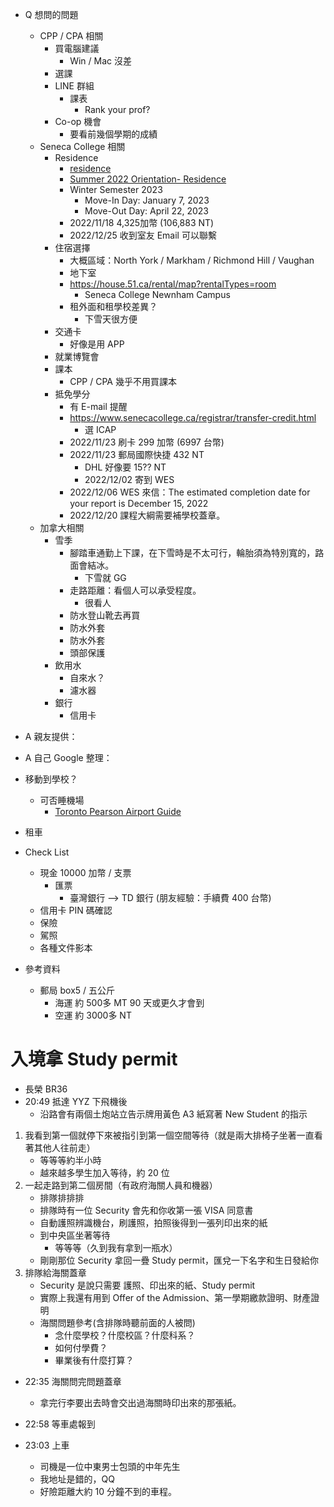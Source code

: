 - Q 想問的問題
    - CPP / CPA 相關
        - 買電腦建議
            - Win / Mac 沒差
        - 選課
        - LINE 群組
            - 課表
                - Rank your prof?
        - Co-op 機會
            - 要看前幾個學期的成績
    - Seneca College 相關
        - Residence
            - [residence](https://senecaresidence.ca/faq/)
            - [Summer 2022 Orientation- Residence](https://www.instagram.com/p/CdYk7O5Jgv9/)
            - Winter Semester 2023
                - Move-In Day: January 7, 2023
                - Move-Out Day: April 22, 2023
            - 2022/11/18 4,325加幣 (106,883 NT)
            - 2022/12/25 收到室友 Email 可以聯繫
        - 住宿選擇
            - 大概區域：North York / Markham / Richmond Hill / Vaughan
            - 地下室
            - https://house.51.ca/rental/map?rentalTypes=room
                - Seneca College Newnham Campus
            - 租外面和租學校差異？
                - 下雪天很方便
        - 交通卡
            - 好像是用 APP
        - 就業博覽會
        - 課本
            - CPP / CPA 幾乎不用買課本
        - 抵免學分
            - 有 E-mail 提醒
            - https://www.senecacollege.ca/registrar/transfer-credit.html
                - 選 ICAP
            - 2022/11/23 刷卡 299 加幣 (6997 台幣)
            - 2022/11/23 郵局國際快捷 432 NT
                - DHL 好像要 15?? NT
                - 2022/12/02 寄到 WES
            - 2022/12/06 WES 來信：The estimated completion date for your report is December 15, 2022
            - 2022/12/20 課程大綱需要補學校蓋章。
    - 加拿大相關
        - 雪季
            - 腳踏車通勤上下課，在下雪時是不太可行，輪胎須為特別寬的，路面會結冰。
                - 下雪就 GG
            - 走路距離：看個人可以承受程度。
                - 很看人
            - 防水登山靴去再買
            - 防水外套
            - 防水外套
            - 頭部保護
        - 飲用水
            - 自來水？
            - 濾水器
        - 銀行
            - 信用卡
- A 親友提供：
- A 自己 Google 整理：

- 移動到學校？
    - 可否睡機場
        - [Toronto Pearson Airport Guide](https://www.sleepinginairports.net/guides/toronto-pearson-airport-guide.htm)
- 租車

- Check List
    - 現金 10000 加幣 / 支票
        - 匯票
            - 臺灣銀行 --> TD 銀行 (朋友經驗：手續費 400 台幣)
    - 信用卡 PIN 碼確認
    - 保險
    - 駕照
    - 各種文件影本

- 參考資料
    - 郵局 box5 / 五公斤
        - 海運 約 500多 MT 90 天或更久才會到
        - 空運 約 3000多 NT


# 入境拿 Study permit
- 長榮 BR36 
- 20:49 抵達 YYZ 下飛機後
    - 沿路會有兩個土炮站立告示牌用黃色 A3 紙寫著 New Student 的指示
1. 我看到第一個就停下來被指引到第一個空間等待（就是兩大排椅子坐著一直看著其他人往前走）
    - 等等等約半小時
    - 越來越多學生加入等待，約 20 位
2. 一起走路到第二個房間（有政府海關人員和機器）
    - 排隊排排排
    - 排隊時有一位 Security 會先和你收第一張 VISA 同意書
    - 自動護照辨識機台，刷護照，拍照後得到一張列印出來的紙
    - 到中央區坐著等待
        - 等等等（久到我有拿到一瓶水）
    - 剛剛那位 Security 拿回一疊 Study permit，匯兌一下名字和生日發給你
3. 排隊給海關蓋章
    - Security 是說只需要 護照、印出來的紙、Study permit
    - 實際上我還有用到 Offer of the Admission、第一學期繳款證明、財產證明
    - 海關問題參考(含排隊時聽前面的人被問)
        - 念什麼學校？什麼校區？什麼科系？
        - 如何付學費？
        - 畢業後有什麼打算？

- 22:35  海關問完問題蓋章
    - 拿完行李要出去時會交出過海關時印出來的那張紙。


- 22:58 等車處報到
- 23:03 上車
    - 司機是一位中東男士包頭的中年先生
    - 我地址是錯的，QQ
    - 好險距離大約 10 分鐘不到的車程。
